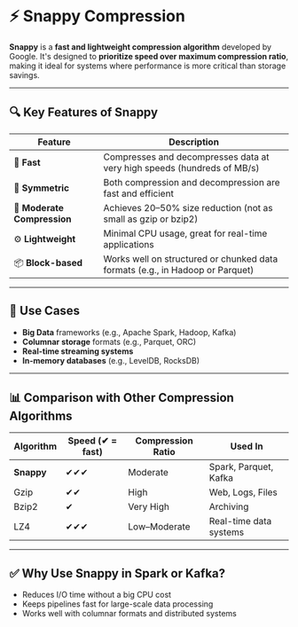 
# ⚡ Snappy Compression

**Snappy** is a **fast and lightweight compression algorithm** developed by Google. It's designed to **prioritize speed over maximum compression ratio**, making it ideal for systems where performance is more critical than storage savings.

---

## 🔍 Key Features of Snappy

| Feature           | Description |
|-------------------|-------------|
| 💨 **Fast**       | Compresses and decompresses data at very high speeds (hundreds of MB/s) |
| 🔄 **Symmetric**  | Both compression and decompression are fast and efficient |
| 💾 **Moderate Compression** | Achieves 20–50% size reduction (not as small as gzip or bzip2) |
| ⚙️ **Lightweight**| Minimal CPU usage, great for real-time applications |
| 📦 **Block-based** | Works well on structured or chunked data formats (e.g., in Hadoop or Parquet) |

---

## 🧠 Use Cases

- **Big Data** frameworks (e.g., Apache Spark, Hadoop, Kafka)
- **Columnar storage** formats (e.g., Parquet, ORC)
- **Real-time streaming systems**
- **In-memory databases** (e.g., LevelDB, RocksDB)

---

## 📊 Comparison with Other Compression Algorithms

| Algorithm | Speed (✔ = fast) | Compression Ratio | Used In |
|----------|------------------|-------------------|---------|
| **Snappy** | ✔✔✔ | Moderate | Spark, Parquet, Kafka |
| Gzip      | ✔✔   | High     | Web, Logs, Files |
| Bzip2     | ✔     | Very High | Archiving |
| LZ4       | ✔✔✔   | Low–Moderate | Real-time data systems |

---

## ✅ Why Use Snappy in Spark or Kafka?

- Reduces I/O time without a big CPU cost  
- Keeps pipelines fast for large-scale data processing  
- Works well with columnar formats and distributed systems  
